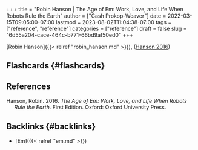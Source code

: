 +++
title = "Robin Hanson | The Age of Em: Work, Love, and Life When Robots Rule the Earth"
author = ["Cash Prokop-Weaver"]
date = 2022-03-15T09:05:00-07:00
lastmod = 2023-08-02T11:04:38-07:00
tags = ["reference", "reference"]
categories = ["reference"]
draft = false
slug = "6d55a204-cace-464c-b771-66bd9af50ed0"
+++

[Robin Hanson]({{< relref "robin_hanson.md" >}}), (<a href="#citeproc_bib_item_1">Hanson 2016</a>)


## Flashcards {#flashcards}

## References

<style>.csl-entry{text-indent: -1.5em; margin-left: 1.5em;}</style><div class="csl-bib-body">
  <div class="csl-entry"><a id="citeproc_bib_item_1"></a>Hanson, Robin. 2016. <i>The Age of Em: Work, Love, and Life When Robots Rule the Earth</i>. First Edition. Oxford: Oxford University Press.</div>
</div>


## Backlinks {#backlinks}

-   [Em]({{< relref "em.md" >}})
